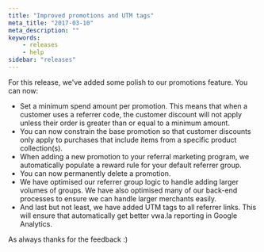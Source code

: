 ```yaml
---
title: "Improved promotions and UTM tags"
meta_title: "2017-03-10"
meta_description: ""
keywords:
    - releases
    - help
sidebar: "releases"
---
```


For this release, we've added some polish to our promotions feature. You can now:

* Set a minimum spend amount per promotion. This means that when a customer uses a referrer code, the customer discount will not apply unless their order is greater than or equal to a minimum amount.
* You can now constrain the base promotion so that customer discounts only apply to purchases that include items from a specific product collection(s).
* When adding a new promotion to your referral marketing program, we automatically populate a reward rule for your default referrer group.
* You can now permanently delete a promotion.
* We have optimised our referrer group logic to handle adding larger volumes of groups. We have also optimised many of our back-end processes to ensure we can handle larger merchants easily.
* And last but not least, we have added UTM tags to all referrer links. This will ensure that automatically get better vwa.la reporting in Google Analytics.

As always thanks for the feedback :)